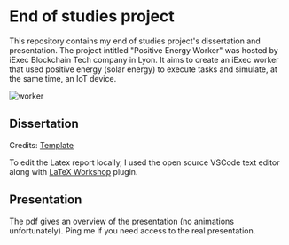 # End of studies project

This repository contains my end of studies project's dissertation and presentation. The project intitled "Positive Energy Worker" was hosted
by iExec Blockchain Tech company in Lyon. It aims to create an iExec worker that used positive energy (solar energy) to execute tasks and simulate,
at the same time, an IoT device.

![worker](report/main/6-Implementation/figs/illustration-4.jpg)


## Dissertation
Credits: [Template](https://www.overleaf.com/latex/templates/phd-thesis-template-for-cambridge-university-engineering-department-cued-latex-xelatex-and-lualatex-support-v2-dot-1/kgfqybfnqkdf#.W3vQSNj7RTY)

To edit the Latex report locally, I used the open source VSCode text editor along with [LaTeX Workshop](https://marketplace.visualstudio.com/items?itemName=James-Yu.latex-workshop) plugin.


## Presentation
The pdf gives an overview of the presentation (no animations unfortunately). Ping me if you need access to the real presentation.
